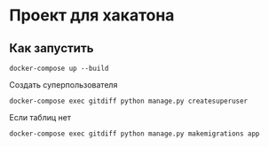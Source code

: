 # Проект для хакатона
## Как запустить
`docker-compose up --build`

Создать суперпользователя

`docker-compose exec gitdiff python manage.py createsuperuser`

Если таблиц нет

`docker-compose exec gitdiff python manage.py makemigrations app`
